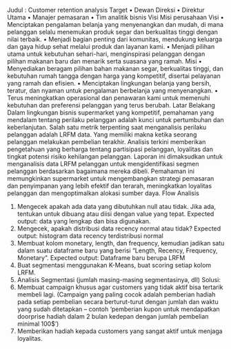 Judul : Customer retention analysis
Target
•	Dewan Direksi
•	Direktur Utama
•	Manajer pemasaran
•	Tim analitik bisnis
Visi Misi perusahaan
	Visi
•	Menciptakan pengalaman belanja yang menyenangkan dan mudah, di mana pelanggan selalu menemukan produk segar dan berkualitas tinggi dengan nilai terbaik.
•	Menjadi bagian penting dari komunitas, mendukung keluarga dan gaya hidup sehat melalui produk dan layanan kami.
•	Menjadi pilihan utama untuk kebutuhan sehari-hari, menginspirasi pelanggan dengan pilihan makanan baru dan menarik serta suasana yang ramah.
Misi
•	Menyediakan beragam pilihan bahan makanan segar, berkualitas tinggi, dan kebutuhan rumah tangga dengan harga yang kompetitif, disertai pelayanan yang ramah dan efisien.
•	Menciptakan lingkungan belanja yang bersih, teratur, dan nyaman untuk pengalaman berbelanja yang menyenangkan.
•	Terus meningkatkan operasional dan penawaran kami untuk memenuhi kebutuhan dan preferensi pelanggan yang terus berubah.
Latar Belakang
	Dalam lingkungan bisnis supermarket yang kompetitif, pemahaman yang mendalam tentang perilaku pelanggan adalah kunci untuk pertumbuhan dan keberlanjutan. Salah satu metrik terpenting saat menganalisis perilaku pelanggan adalah LRFM data. Yang memiliki makna ketika seorang pelanggan melakukan pembelian terakhir. Analisis terkini memberikan pengetahuan yang berharga tentang partisipasi pelanggan, loyalitas dan tingkat potensi risiko kehilangan pelanggan. 
Laporan ini dimaksudkan untuk menganalisis data LRFM pelanggan untuk mengidentifikasi segmen pelanggan berdasarkan bagaimana mereka dibeli. Pemahaman ini memungkinkan supermarket untuk mengembangkan strategi pemasaran dan penyimpanan yang lebih efektif dan terarah, meningkatkan loyalitas pelanggan dan mengoptimalkan alokasi sumber daya.
Flow Analisis
1.	Mengecek apakah ada data yang dibutuhkan null atau tidak. Jika ada, tentukan untuk dibuang atau diisi dengan value yang tepat.
Expected output: data yang lengkap dan bisa digunakan. 
2.	Mengecek, apakah distribusi data recency normal atau tidak?
Expected output: histogram data recency terdistribusi normal
3.	Membuat kolom monetary, length, dan frequency, kemudian jadikan satu dalam suatu dataframe baru yang berisi “Length, Recency, Frequency, Monetary”.
Expected output: Dataframe baru berupa LRFM
4.	Buat segmentasi menggunakan K-Means, buat scoring setiap kolom LRFM.
5.	Analisis Segmentasi (jumlah masing-masing segmentasinya, dll)
Solusi:
1.	Membuat campaign khusus agar customers yang tidak aktif bisa tertarik membeli lagi. (Campaign yang paling cocok adalah pemberian hadiah pada setiap pembelian secara berturut-turut dengan jumlah dan waktu yang sudah ditetapkan – contoh ‘pemberian kupon untuk mendapatkan doorprise hadiah dalam 2 bulan kedepan dengan jumlah pembelian minimal 100$’)
2.	Memberikan hadiah kepada customers yang sangat aktif untuk menjaga loyalitas.
